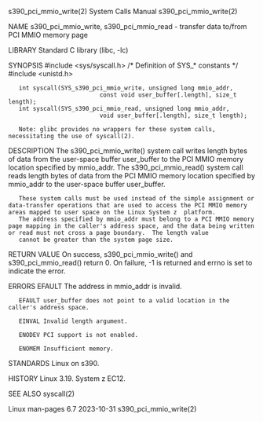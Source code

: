 s390_pci_mmio_write(2)                                                                      System Calls Manual                                                                      s390_pci_mmio_write(2)

NAME
       s390_pci_mmio_write, s390_pci_mmio_read - transfer data to/from PCI MMIO memory page

LIBRARY
       Standard C library (libc, -lc)

SYNOPSIS
       #include <sys/syscall.h>      /* Definition of SYS_* constants */
       #include <unistd.h>

       int syscall(SYS_s390_pci_mmio_write, unsigned long mmio_addr,
                              const void user_buffer[.length], size_t length);
       int syscall(SYS_s390_pci_mmio_read, unsigned long mmio_addr,
                              void user_buffer[.length], size_t length);

       Note: glibc provides no wrappers for these system calls, necessitating the use of syscall(2).

DESCRIPTION
       The  s390_pci_mmio_write()  system  call writes length bytes of data from the user-space buffer user_buffer to the PCI MMIO memory location specified by mmio_addr.  The s390_pci_mmio_read() system
       call reads length bytes of data from the PCI MMIO memory location specified by mmio_addr to the user-space buffer user_buffer.

       These system calls must be used instead of the simple assignment or data-transfer operations that are used to access the PCI MMIO memory areas mapped to user space on the Linux System z  platform.
       The address specified by mmio_addr must belong to a PCI MMIO memory page mapping in the caller's address space, and the data being written or read must not cross a page boundary.  The length value
       cannot be greater than the system page size.

RETURN VALUE
       On success, s390_pci_mmio_write() and s390_pci_mmio_read() return 0.  On failure, -1 is returned and errno is set to indicate the error.

ERRORS
       EFAULT The address in mmio_addr is invalid.

       EFAULT user_buffer does not point to a valid location in the caller's address space.

       EINVAL Invalid length argument.

       ENODEV PCI support is not enabled.

       ENOMEM Insufficient memory.

STANDARDS
       Linux on s390.

HISTORY
       Linux 3.19.  System z EC12.

SEE ALSO
       syscall(2)

Linux man-pages 6.7                                                                              2023-10-31                                                                          s390_pci_mmio_write(2)
